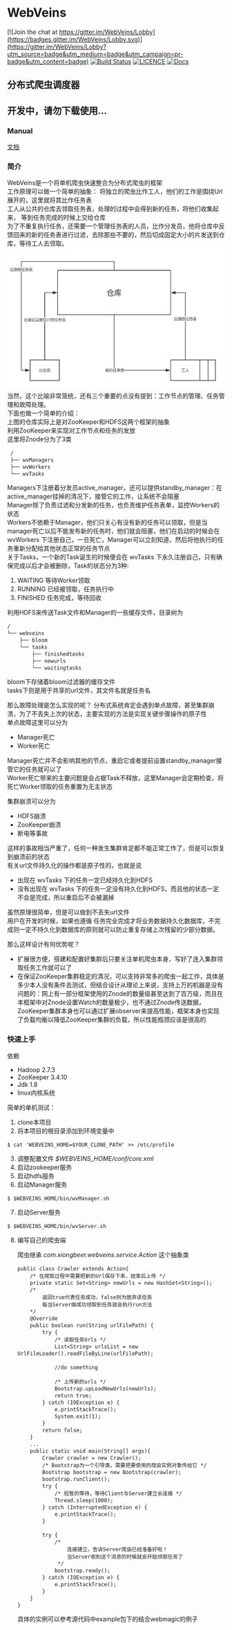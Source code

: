 # WebVeins

[![Join the chat at https://gitter.im/WebVeins/Lobby](https://badges.gitter.im/WebVeins/Lobby.svg)](https://gitter.im/WebVeins/Lobby?utm_source=badge&utm_medium=badge&utm_campaign=pr-badge&utm_content=badge)
[![Build Status](https://travis-ci.org/xiongbeer/WebVeins.svg?branch=master)](https://travis-ci.org/xiongbeer/WebVeins)
[![LICENCE](https://img.shields.io/badge/licence-MIT-blue.svg)](https://raw.githubusercontent.com/xiongbeer/WebVeins/master/LICENSE)
[![Docs](https://img.shields.io/badge/docs-latest-blue.svg)](https://xiongbeer.gitbooks.io/webveinsguide/content/)
## 分布式爬虫调度器
## 开发中，请勿下载使用...
### Manual
[文档](https://xiongbeer.gitbooks.io/webveinsguide/content/)
### 简介
WebVeins是一个将单机爬虫快速整合为分布式爬虫的框架   
工作原理可以做一个简单的抽象：
将独立的爬虫比作工人，他们的工作是围绕Url展开的，这里就将其比作任务表  
工人从公共的仓库去领取任务表，处理的过程中会得到新的任务，将他们收集起来，
等到任务完成的时候上交给仓库  
为了不重复执行任务，还需要一个管理任务表的人员，比作分发员，他将仓库中反馈回来的新的任务表进行过滤，去除那些不要的，然后切成固定大小的片发送到仓库，等待工人去领取。
![abstract](data/images/Verilog.png)  
当然，这个比喻非常笼统，还有三个重要的点没有提到：工作节点的管理、任务管理和故障处理。  
下面也做一个简单的介绍：  
上图的仓库实际上是对ZooKeeper和HDFS这两个框架的抽象  
利用ZooKeeper来实现对工作节点和任务的发放  
这里将Znode分为了3类

     /
     ├── wvManagers
     ├── wvWorkers
     └── wvTasks

Managers下注册着分发员active_manager，还可以提供standby_manager：在active_manager挂掉的清况下，接管它的工作，让系统不会阻塞  
Manager除了负责过滤和分发新的任务，也负责维护任务表单，监控Workers的状态  
Workers不依赖于Manager，他们只关心有没有新的任务可以领取，但是当manager死亡以后不能发布新的任务时，他们就会阻塞，他们在启动的时候会在 wvWorkers 下注册自己，一旦死亡，Manager可以立刻知道，然后将他执行的任务重新分配给其他状态正常的任务节点  
关于Tasks，一个新的Task诞生的时候便会在 wvTasks 下永久注册自己，只有确保完成以后才会被删除，Task的状态分为3种:
1. WAITING 等待Worker领取
2. RUNNING 已经被领取，任务执行中
3. FINISHED 任务完成，等待回收

利用HDFS来传送Task文件和Manager的一些缓存文件，目录树为

    /
    └── webveins
        ├── bloom
        └── tasks
            ├── finishedtasks
            ├── newurls
            └── waitingtasks

bloom下存储着bloom过滤器的缓存文件  
tasks下则是用于共享的url文件，其文件名就是任务名  

那么故障处理是怎么实现的呢？
分布式系统肯定会遇到单点故障，甚至集群崩溃，为了不丢失上次的状态，主要实现的方法是实现关键步骤操作的原子性  
单点故障这里可以分为
- Manager死亡
- Worker死亡

Manager死亡并不会影响其他的节点，重启它或者提前设置standby_manager接管它的任务就可以了  
Worker死亡带来的主要问题是会占据Task不释放，这里Manager会定期检查，将死亡Worker领取的任务重置为无主状态  

集群崩溃可以分为
- HDFS崩溃
- ZooKeeper崩溃
- 断电等事故

这样的事故相当严重了，任何一种发生集群肯定都不能正常工作了，但是可以恢复到崩溃前的状态  
有关url文件持久化的操作都是原子性的，也就是说
- 出现在 wvTasks 下的任务一定已经持久化到HDFS
- 没有出现在 wvTasks 下的任务一定没有持久化到HDFS，而且他的状态一定不会是完成，所以重启后不会被漏掉

虽然原理很简单，但是可以做到不丢失url文件  
用户在开发的时候，如果也遵循 任务完全完成才将业务数据持久化数据库，不完成则一定不持久化到数据库的原则就可以防止重复存储上次残留的少部分数据。

那么这样设计有何优势呢？
- 扩展很方便，搭建和配置好集群后只要关注单机爬虫本身，写好了连入集群领取任务工作就可以了
- 在保证ZooKeeper集群稳定的清况，可以支持非常多的爬虫一起工作，具体是多少本人没有条件去测试，但结合设计从理论上来说，支持上万的机器是没有问题的：网上有一部分框架使用的Znode的数量级甚至达到了百万级，而且在本框架中对Znode设置Watch的数量极少，也不通过Znode传送数据，ZooKeeper集群本身也可以通过扩展observer来提高性能，框架本身也实现了负载均衡以降低ZooKeeper集群的负载，所以性能瓶颈应该是很高的

### 快速上手
依赖
- Hadoop 2.7.3
- ZooKeeper 3.4.10
- Jdk 1.8
- linux内核系统

简单的单机测试：  
1. clone本项目
2. 将本项目的根目录添加到环境变量中
```
$ cat 'WEBVEINS_HOME=$YOUR_CLONE_PATH' >> /etc/profile
```
3. 调整配置文件 *$WEBVEINS_HOME/conf/core.xml*
4. 启动zookeeper服务
5. 启动hdfs服务
6. 启动Manager服务
```
$ $WEBVEINS_HOME/bin/wvManager.sh
```
7. 启动Server服务
```
$ $WEBVEINS_HOME/bin/wvServer.sh
```
8. 编写自己的爬虫端

    爬虫继承 *com.xiongbeer.webveins.service.Action* 这个抽象类
    ```
    public class Crawler extends Action{
        /* 在爬取过程中需要把新的Url保存下来，结束后上传 */
        private static Set<String> newUrls = new HashSet<String>();
        /*
            返回true代表任务成功，false则为放弃该任务
            每当Server端成功领取到任务就会执行run方法
        */
        @Override
        public boolean run(String urlFilePath) {
            try {
                /* 读取任务Urls */
                List<String> urlsList = new UrlFileLoader().readFileByLine(urlFilePath);

                //do something

                /* 上传新的urls */
                Bootstrap.upLoadNewUrls(newUrls);
                return true;
            } catch (IOException e) {
                e.printStackTrace();
                System.exit(1);
            }
            return false;
        }
        ...
        public static void main(String[] args){
            Crawler crawler = new Crawler();
            /* Bootstrap为一个引导类，需要把要使用的爬虫实例对象传给它 */
            Bootstrap bootstrap = new Bootstrap(crawler);
            bootstrap.runClient();
            try {
                /* 短暂的等待，等待Client与Server建立长连接 */
                Thread.sleep(1000);
            } catch (InterruptedException e) {
                e.printStackTrace();
            }

            try {
                /*
                    连接建立，告诉Server爬虫已经准备好啦！
                    当Server收到这个消息的时候就会开始领取任务了
                 */
                bootstrap.ready();
            } catch (IOException e) {
                e.printStackTrace();
            }
        }
    }
    ```
    具体的实例可以参考源代码中example包下的结合webmagic的例子
